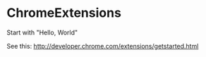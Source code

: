 ChromeExtensions
================
Start with "Hello, World"

See this:
http://developer.chrome.com/extensions/getstarted.html
